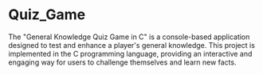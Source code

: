 # Quiz_Game
The "General Knowledge Quiz Game in C" is a console-based application designed to test and enhance a player's general knowledge. This project is implemented in the C programming language, providing an interactive and engaging way for users to challenge themselves and learn new facts.
